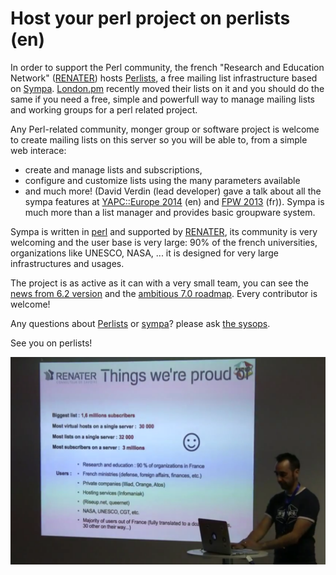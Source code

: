 # Host your perl project on perlists (en)

In order to support the Perl community, the 
french "Research and Education Network" ([RENATER](http://renater.fr))
hosts [Perlists](https://groups.perlists.pm/sympa), 
a free mailing list infrastructure based on 
[Sympa](http://wwww.sympa.org). [London.pm](http://london.pm/)
recently moved their lists on it and you should do the same if you need a free, 
simple and powerfull way to manage mailing lists and working groups for a perl
related project.

Any Perl-related community, monger group or software project is welcome to
create mailing lists on this server so you will be able to, from a simple web
interace:

- create and manage lists and subscriptions,
- configure and customize lists using the many parameters available
- and much more! (David Verdin (lead developer) gave a talk about all the
  sympa features at [YAPC::Europe 2014](https://www.youtube.com/watch?v=-JMg1wdYdOU) (en) and 
  [FPW 2013](https://www.youtube.com/watch?v=q70XBXZ8yE8) (fr)). Sympa is much
  more than a list manager and provides basic groupware system.

Sympa is written in [perl](http://www.perl.org) and supported by
[RENATER](http://renater.fr), its community is very welcoming and the user base
is very large: 90% of the french universities, organizations like UNESCO, NASA, ...
it is designed for very large infrastructures and usages. 

The project is as active as it can with a very small team, you can see the
[news from 6.2 version](http://www.sympa.org/distribution/latest-unstable/NEWS) and the
[ambitious 7.0 roadmap](https://www.sympa.org/dev/project_direction). Every contributor is
welcome!

Any questions about [Perlists](https://groups.perlists.pm/sympa)
or [sympa](http://www.sympa.org)? please ask [the sysops](mailto:listmaster@groups.perlists.pm).

See you on perlists! 

[david]:/img/talks/14/yapc-eu/david_verdin.png
![David Verdin, YAPC::Europe 2013][david]

